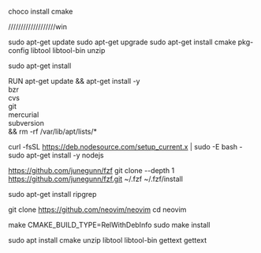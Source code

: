 
choco install cmake


///////////////////win





sudo apt-get update
sudo apt-get upgrade
sudo apt-get install cmake pkg-config libtool libtool-bin unzip


sudo apt-get install 


RUN apt-get update && apt-get install -y \
  bzr \
  cvs \
  git \
  mercurial \
  subversion \
  && rm -rf /var/lib/apt/lists/*

curl -fsSL https://deb.nodesource.com/setup_current.x | sudo -E bash -
sudo apt-get install -y nodejs


https://github.com/junegunn/fzf
git clone --depth 1 https://github.com/junegunn/fzf.git ~/.fzf
~/.fzf/install

sudo apt-get install ripgrep



git clone https://github.com/neovim/neovim
cd neovim



make CMAKE_BUILD_TYPE=RelWithDebInfo
sudo make install

sudo apt install cmake unzip libtool libtool-bin  gettext
gettext
